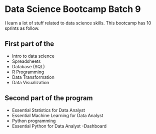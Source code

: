 # Data Science Bootcamp Batch 9

I learn a lot of stuff related to data science skills. This bootcamp has 10 sprints as follow.

## First part of the 
- Intro to data science
- Spreadsheets
- Database (SQL)
- R Programming
- Data Transformation
- Data Visualization
  
## Second part of the program

- Essential Statistics for Data Analyst
- Essential Machine Learning for Data Analyst
- Python programming
- Essential Python for Data Analyst
 -Dashboard
